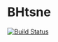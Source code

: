 # BHtsne

[![Build Status](https://travis-ci.org/zhmz90/BHtsne.jl.svg?branch=master)](https://travis-ci.org/zhmz90/BHtsne.jl)
